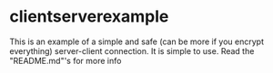 # clientserverexample
This is an example of a simple and safe (can be more if you encrypt everything) server-client connection. It is simple to use. Read the "README.md"'s for more info
